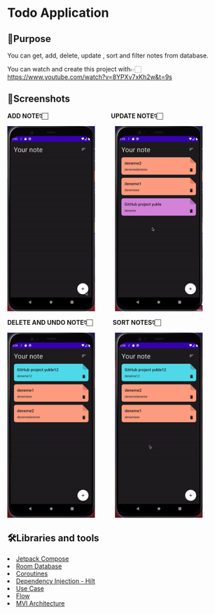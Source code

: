 # Todo Application

## 🥳Purpose

You can get, add, delete, update , sort and filter notes from database.

You can watch and create this project with👉🏻 https://www.youtube.com/watch?v=8YPXv7xKh2w&t=9s

## 🌟Screenshots
<b>ADD NOTE👇🏻</b>&emsp;&emsp;&emsp;&emsp;
&emsp;&emsp;&emsp;&emsp;&emsp;&emsp;<b>UPDATE NOTE👇🏻</b>&emsp;&emsp;

<p float="left">
  <img src="https://github.com/seymafirat/to-do-app/blob/main/add-note.gif" width="200"/>&emsp;&emsp;&emsp;
  <img src="https://github.com/seymafirat/to-do-app/blob/main/update-note.gif" width="200" />&emsp;&emsp;&emsp;
</p>

<b>DELETE AND UNDO NOTE👇🏻</b>
&emsp;&emsp;&emsp;<b>SORT NOTES👇🏻</b>&emsp;&emsp;&emsp;
<p float="left">
<img src="https://github.com/seymafirat/to-do-app/blob/main/delete-undo-note.gif" width="200" />&emsp;&emsp;&emsp;
<img src="https://github.com/seymafirat/to-do-app/blob/main/sort-note.gif" width="200" />&emsp;&emsp;&emsp;
</p>

## 🛠Libraries and tools

<li><a href="https://developer.android.com/jetpack/compose?gclid=CjwKCAjw9-KTBhBcEiwAr19ig9HauwNKjaxhqRFikCR3lQgUmEY0nrimD23FE2yHpyV8_FKAq2XkZhoC7pIQAvD_BwE&gclsrc=aw.ds">Jetpack Compose</a></li>
<li><a href="https://developer.android.com/training/data-storage/room">Room Database</a></li>
<li><a href="https://developer.android.com/topic/libraries/architecture/coroutines">Coroutines</a></li>

<li><a href="https://developer.android.com/training/dependency-injection/hilt-android">Dependency Injection - Hilt</a></li>

<li><a href="https://developer.android.com/topic/architecture/domain-layer">Use Case</a></li>

<li><a href="https://developer.android.com/kotlin/flow">Flow</a></li>

<li><a href="https://developer.android.com/topic/architecture">MVI Architecture</a></li>
